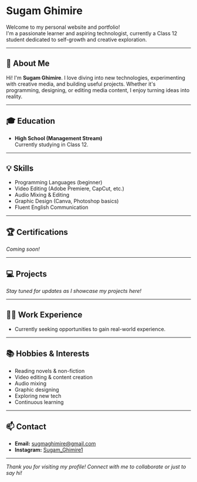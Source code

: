 # Sugam Ghimire

Welcome to my personal website and portfolio!  
I'm a passionate learner and aspiring technologist, currently a Class 12 student dedicated to self-growth and creative exploration.

---

## 👋 About Me

Hi! I'm **Sugam Ghimire**. I love diving into new technologies, experimenting with creative media, and building useful projects. Whether it's programming, designing, or editing media content, I enjoy turning ideas into reality.

---

## 🎓 Education

- **High School (Management Stream)**  
  Currently studying in Class 12.

---

## 💡 Skills

- Programming Languages (beginner)
- Video Editing (Adobe Premiere, CapCut, etc.)
- Audio Mixing & Editing
- Graphic Design (Canva, Photoshop basics)
- Fluent English Communication

---

## 🏆 Certifications

*Coming soon!*

---

## 💻 Projects

*Stay tuned for updates as I showcase my projects here!*

---

## 🧑‍💼 Work Experience

- Currently seeking opportunities to gain real-world experience.

---

## 📚 Hobbies & Interests

- Reading novels & non-fiction
- Video editing & content creation
- Audio mixing
- Graphic designing
- Exploring new tech
- Continuous learning

---

## 📫 Contact

- **Email:** [sugmaghimire@gmail.com](mailto:sugmaghimire@gmail.com)
- **Instagram:** [Sugam_Ghimire1](https://instagram.com/sugam_Ghimire1)

---

_Thank you for visiting my profile! Connect with me to collaborate or just to say hi!_

